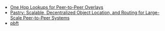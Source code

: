 - [One Hop Lookups for Peer-to-Peer Overlays](http://www.well.ox.ac.uk/~anjali/onehop.pdf)
- [Pastry: Scalable, Decentralized Object Location, and
Routing for Large-Scale Peer-to-Peer Systems](https://link.springer.com/content/pdf/10.1007%2F3-540-45518-3_18.pdf)
- [pbft](https://www.usenix.org/legacy/events/osdi99/full_papers/castro/castro_html/node4.html#SECTION00040000000000000000)
